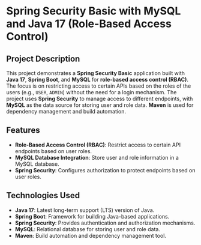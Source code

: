 # Spring Security Basic with MySQL and Java 17 (Role-Based Access Control)

## Project Description

This project demonstrates a **Spring Security Basic** application built with **Java 17**, **Spring Boot**, and **MySQL** for **role-based access control (RBAC)**. The focus is on restricting access to certain APIs based on the roles of the users (e.g., `USER`, `ADMIN`) without the need for a login mechanism. The project uses **Spring Security** to manage access to different endpoints, with **MySQL** as the data source for storing user and role data. **Maven** is used for dependency management and build automation.

## Features

- **Role-Based Access Control (RBAC)**: Restrict access to certain API endpoints based on user roles.
- **MySQL Database Integration**: Store user and role information in a MySQL database.
- **Spring Security**: Configures authorization to protect endpoints based on user roles.
  
## Technologies Used

- **Java 17**: Latest long-term support (LTS) version of Java.
- **Spring Boot**: Framework for building Java-based applications.
- **Spring Security**: Provides authentication and authorization mechanisms.
- **MySQL**: Relational database for storing user and role data.
- **Maven**: Build automation and dependency management tool.
